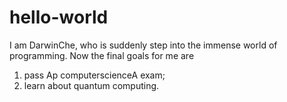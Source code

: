 # hello-world

I am DarwinChe, who is suddenly step into the immense world of programming. Now the final goals for me are 
  1. pass Ap computerscienceA exam;
  2. learn about quantum computing.
